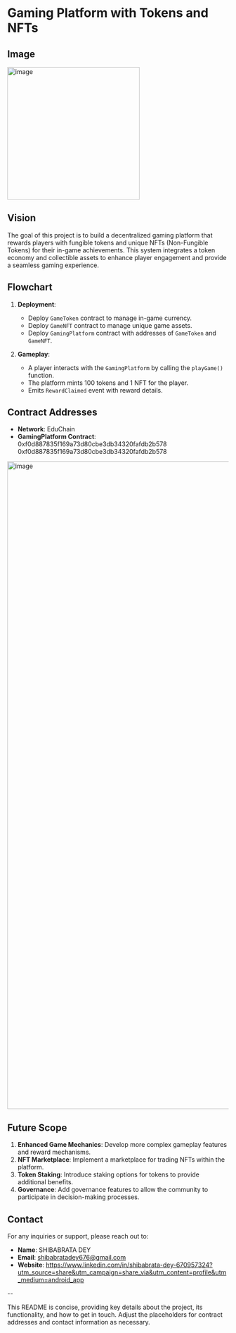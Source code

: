 # Gaming Platform with Tokens and NFTs

## Image
<img width="301" alt="image" src="https://github.com/user-attachments/assets/eea330c5-cfa8-4d4b-a41a-02df02e0e834">


## Vision

The goal of this project is to build a decentralized gaming platform that rewards players with fungible tokens and unique NFTs (Non-Fungible Tokens) for their in-game achievements. This system integrates a token economy and collectible assets to enhance player engagement and provide a seamless gaming experience.

## Flowchart

1. **Deployment**:
   - Deploy `GameToken` contract to manage in-game currency.
   - Deploy `GameNFT` contract to manage unique game assets.
   - Deploy `GamingPlatform` contract with addresses of `GameToken` and `GameNFT`.

2. **Gameplay**:
   - A player interacts with the `GamingPlatform` by calling the `playGame()` function.
   - The platform mints 100 tokens and 1 NFT for the player.
   - Emits `RewardClaimed` event with reward details.

## Contract Addresses

- **Network**: EduChain
- **GamingPlatform Contract**: 0xf0d887835f169a73d80cbe3db34320fafdb2b578
0xf0d887835f169a73d80cbe3db34320fafdb2b578
<img width="1470" alt="image" src="https://github.com/user-attachments/assets/d9f46a2f-266e-4b82-86da-5fd78b945f1a">

## Future Scope

1. **Enhanced Game Mechanics**: Develop more complex gameplay features and reward mechanisms.
2. **NFT Marketplace**: Implement a marketplace for trading NFTs within the platform.
3. **Token Staking**: Introduce staking options for tokens to provide additional benefits.
4. **Governance**: Add governance features to allow the community to participate in decision-making processes.

## Contact

For any inquiries or support, please reach out to:

- **Name**: SHIBABRATA DEY
- **Email**: shibabratadey676@gmail.com
- **Website**: https://www.linkedin.com/in/shibabrata-dey-670957324?utm_source=share&utm_campaign=share_via&utm_content=profile&utm_medium=android_app

--

This README is concise, providing key details about the project, its functionality, and how to get in touch. Adjust the placeholders for contract addresses and contact information as necessary.
